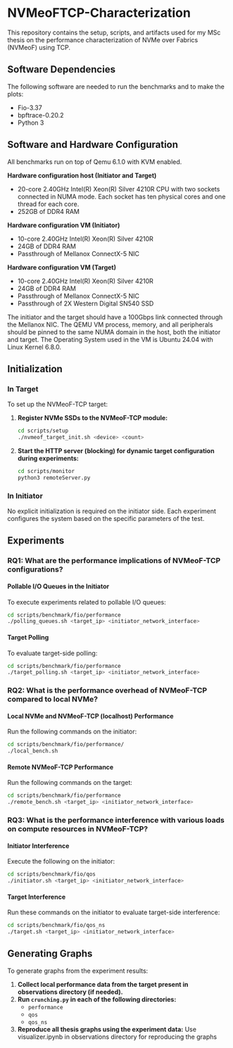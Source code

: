 
# NVMeoFTCP-Characterization

This repository contains the setup, scripts, and artifacts used for my MSc thesis on the performance characterization of NVMe over Fabrics (NVMeoF) using TCP.

## Software Dependencies

The following software are needed to run the benchmarks and to make the plots:
- Fio-3.37
- bpftrace-0.20.2
- Python 3

## Software and Hardware Configuration
All benchmarks run on top of Qemu 6.1.0 with KVM enabled.

**Hardware configuration host (Initiator and Target)**
- 20-core 2.40GHz Intel(R) Xeon(R) Silver 4210R CPU with two sockets connected in NUMA mode. Each socket has ten physical cores and one thread for each core.
- 252GB of DDR4 RAM

**Hardware configuration VM (Initiator)**
- 10-core 2.40GHz Intel(R) Xeon(R) Silver 4210R
- 24GB of DDR4 RAM
- Passthrough of Mellanox ConnectX-5 NIC

**Hardware configuration VM (Target)**
- 10-core 2.40GHz Intel(R) Xeon(R) Silver 4210R
- 24GB of DDR4 RAM
- Passthrough of Mellanox ConnectX-5 NIC
- Passthrough of 2X Western Digital SN540 SSD

The initiator and the target should have a 100Gbps link connected through the Mellanox NIC. The QEMU VM process, memory, and all peripherals should be pinned to the same NUMA domain in the host, both the initiator and target. The Operating System used in the VM is Ubuntu 24.04 with Linux Kernel 6.8.0.

## Initialization

### In Target
To set up the NVMeoF-TCP target:

1. **Register NVMe SSDs to the NVMeoF-TCP module:**
   ```bash
   cd scripts/setup
   ./nvmeof_target_init.sh <device> <count>
   ```
2. **Start the HTTP server (blocking) for dynamic target configuration during experiments:**
   ```bash
   cd scripts/monitor
   python3 remoteServer.py
   ```

### In Initiator
No explicit initialization is required on the initiator side. Each experiment configures the system based on the specific parameters of the test.

## Experiments

### RQ1: What are the performance implications of NVMeoF-TCP configurations?

#### Pollable I/O Queues in the Initiator
To execute experiments related to pollable I/O queues:
```bash
cd scripts/benchmark/fio/performance
./polling_queues.sh <target_ip> <initiator_network_interface>
```

#### Target Polling
To evaluate target-side polling:
```bash
cd scripts/benchmark/fio/performance
./target_polling.sh <target_ip> <initiator_network_interface>
```

### RQ2: What is the performance overhead of NVMeoF-TCP compared to local NVMe?

#### Local NVMe and NVMeoF-TCP (localhost) Performance
Run the following commands on the initiator:
```bash
cd scripts/benchmark/fio/performance/
./local_bench.sh
```

#### Remote NVMeoF-TCP Performance
Run the following commands on the target:
```bash
cd scripts/benchmark/fio/performance
./remote_bench.sh <target_ip> <initiator_network_interface>
```

### RQ3: What is the performance interference with various loads on compute resources in NVMeoF-TCP?

#### Initiator Interference
Execute the following on the initiator:
```bash
cd scripts/benchmark/fio/qos
./initiator.sh <target_ip> <initiator_network_interface>
```

#### Target Interference
Run these commands on the initiator to evaluate target-side interference:
```bash
cd scripts/benchmark/fio/qos_ns
./target.sh <target_ip> <initiator_network_interface>
```

## Generating Graphs

To generate graphs from the experiment results:

1. **Collect local performance data from the target present in observations directory (if needed).**
2. **Run `crunching.py` in each of the following directories:**
   - `performance`
   - `qos`
   - `qos_ns`
3. **Reproduce all thesis graphs using the experiment data:**
   Use visualizer.ipynb in observations directory for reproducing the graphs
